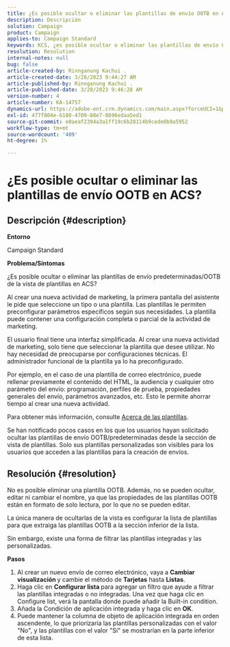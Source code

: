 ```yaml
---
title: ¿Es posible ocultar o eliminar las plantillas de envío OOTB en ACS?
description: Descripción
solution: Campaign
product: Campaign
applies-to: Campaign Standard
keywords: KCS, ¿es posible ocultar o eliminar las plantillas de envío OOTB en ACS?
resolution: Resolution
internal-notes: null
bug: false
article-created-by: Rinnganung Kachui .
article-created-date: 3/28/2023 9:44:27 AM
article-published-by: Rinnganung Kachui .
article-published-date: 3/28/2023 9:46:28 AM
version-number: 4
article-number: KA-14757
dynamics-url: https://adobe-ent.crm.dynamics.com/main.aspx?forceUCI=1&pagetype=entityrecord&etn=knowledgearticle&id=aca4791c-4dcd-ed11-b596-6045bd006704
exl-id: 477f804e-6180-4709-88e7-8696edaa5ed1
source-git-commit: e0aeaf2394a3a1ff19c6b28114b9cede0b9a5952
workflow-type: tm+mt
source-wordcount: '409'
ht-degree: 1%

---
```


# ¿Es posible ocultar o eliminar las plantillas de envío OOTB en ACS?

## Descripción {#description}


<b>Entorno</b>

Campaign Standard



<b>Problema/Síntomas</b>

¿Es posible ocultar o eliminar las plantillas de envío predeterminadas/OOTB de la vista de plantillas en ACS?



Al crear una nueva actividad de marketing, la primera pantalla del asistente le pide que seleccione un tipo o una plantilla. Las plantillas le permiten preconfigurar parámetros específicos según sus necesidades. La plantilla puede contener una configuración completa o parcial de la actividad de marketing.

El usuario final tiene una interfaz simplificada. Al crear una nueva actividad de marketing, solo tiene que seleccionar la plantilla que desee utilizar. No hay necesidad de preocuparse por configuraciones técnicas. El administrador funcional de la plantilla ya lo ha preconfigurado.

Por ejemplo, en el caso de una plantilla de correo electrónico, puede rellenar previamente el contenido del HTML, la audiencia y cualquier otro parámetro del envío: programación, perfiles de prueba, propiedades generales del envío, parámetros avanzados, etc. Esto le permite ahorrar tiempo al crear una nueva actividad.

Para obtener más información, consulte [Acerca de las plantillas](https://experienceleague.adobe.com/docs/campaign-standard/using/getting-started/marketing-plans/marketing-activity-templates.html?lang=en).

Se han notificado pocos casos en los que los usuarios hayan solicitado ocultar las plantillas de envío OOTB/predeterminadas desde la sección de vista de plantillas. Solo sus plantillas personalizadas son visibles para los usuarios que acceden a las plantillas para la creación de envíos.






## Resolución {#resolution}


No es posible eliminar una plantilla OOTB. Además, no se pueden ocultar, editar ni cambiar el nombre, ya que las propiedades de las plantillas OOTB están en formato de solo lectura, por lo que no se pueden editar.

La única manera de ocultarlas de la vista es configurar la lista de plantillas para que extraiga las plantillas OOTB a la sección inferior de la lista.

Sin embargo, existe una forma de filtrar las plantillas integradas y las personalizadas.

<b>Pasos</b>

1. Al crear un nuevo envío de correo electrónico, vaya a <b>Cambiar visualización </b>y cambie el método de <b>Tarjetas</b> hasta <b>Listas</b>.
2. Haga clic en <b>Configurar lista </b>para agregar un filtro que ayude a filtrar las plantillas integradas o no integradas. Una vez que haga clic en Configure list, verá la pantalla donde puede añadir la Built-in condition.
3. Añada la Condición de aplicación integrada y haga clic en <b>OK</b>.
4. Puede mantener la columna de objeto de aplicación integrada en orden ascendente, lo que priorizaría las plantillas personalizadas con el valor &quot;No&quot;, y las plantillas con el valor &quot;Sí&quot; se mostrarían en la parte inferior de esta lista.
